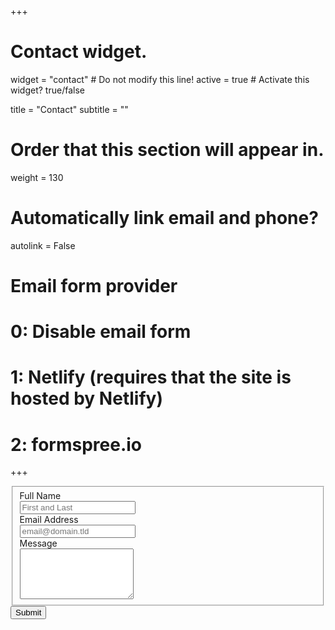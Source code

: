 +++
# Contact widget.
widget = "contact"  # Do not modify this line!
active = true  # Activate this widget? true/false

title = "Contact"
subtitle = ""

# Order that this section will appear in.
weight = 130

# Automatically link email and phone?
autolink = False

# Email form provider
#   0: Disable email form
#   1: Netlify (requires that the site is hosted by Netlify)
#   2: formspree.io

+++
<form id="fs-frm" name="simple-contact-form" accept-charset="utf-8" 
action="https://formspree.io/f/xvolwldk" method="post">
  <fieldset id="fs-frm-inputs">
    <label for="full-name">Full Name</label>
    <br/>
    <input type="text" name="name" id="full-name" placeholder="First and Last" required="">
    <br/>
    <label for="email-address">Email Address</label>
    <br/>
    <input type="email" name="_replyto" id="email-address" placeholder="email@domain.tld" required="">
    <br/>
    <label for="message">Message</label>
    <br/>
    <textarea rows="5" name="message" id="message" placeholder="" required=""></textarea>
    <br/>
    <input type="hidden" name="_subject" id="email-subject" value="Contact Form Submission">
  </fieldset>
  <input type="submit" value="Submit">
</form>

